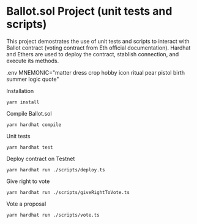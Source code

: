 # Ballot.sol Project (unit tests and scripts)

This project demostrates the use of unit tests and scripts to interact with Ballot contract (voting contract from Eth official documentation). Hardhat and Ethers are used to deploy the contract, stablish connection, and execute its methods.

.env 
MNEMONIC="matter dress crop hobby icon ritual pear pistol birth summer logic quote" 

Installation
```shell
yarn install
```
Compile Ballot.sol
```shell
yarn hardhat compile
```
Unit tests
```shell
yarn hardhat test
```
Deploy contract on Testnet
```shell
yarn hardhat run ./scripts/deploy.ts   
```
Give right to vote
```shell
yarn hardhat run ./scripts/giveRightToVote.ts   
```
Vote a proposal
```shell
yarn hardhat run ./scripts/vote.ts   
```